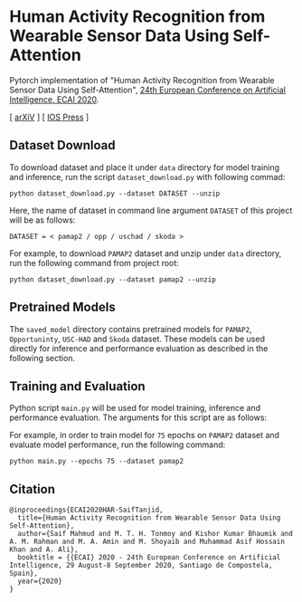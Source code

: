 # Human Activity Recognition from Wearable Sensor Data Using Self-Attention

Pytorch implementation of "Human Activity Recognition from Wearable Sensor Data Using Self-Attention",
[24th European Conference on Artificial Intelligence, ECAI 2020](https://digital.ecai2020.eu/). 

[ [arXiV](https://arxiv.org/abs/2003.09018) ] [ [IOS Press](https://ebooks.iospress.nl/publication/55031) ]


## Dataset Download

To download dataset and place it under `data` directory for model training and inference, run the
script `dataset_download.py` with following commad:

```shell
python dataset_download.py --dataset DATASET --unzip
```

Here, the name of dataset in command line argument `DATASET` of this project will be as follows:

    DATASET = < pamap2 / opp / uschad / skoda >

For example, to download `PAMAP2` dataset and unzip under `data` directory, run the following command from project root:

```shell
python dataset_download.py --dataset pamap2 --unzip
```

## Pretrained Models

The `saved_model` directory contains pretrained models for `PAMAP2`, `Opportuninty`, `USC-HAD` and `Skoda` dataset.
These models can be used directly for inference and performance evaluation as described in the following section.

## Training and Evaluation

Python script `main.py` will be used for model training, inference and performance evaluation. The arguments for this
script are as follows:

For example, in order to train model for `75` epochs on `PAMAP2` dataset and evaluate model performance, run the
following command:

```shell
python main.py --epochs 75 --dataset pamap2
```

## Citation

    @inproceedings{ECAI2020HAR-SaifTanjid,
      title={Human Activity Recognition from Wearable Sensor Data Using Self-Attention},
      author={Saif Mahmud and M. T. H. Tonmoy and Kishor Kumar Bhaumik and A. M. Rahman and M. A. Amin and M. Shoyaib and Muhammad Asif Hossain Khan and A. Ali},
      booktitle = {{ECAI} 2020 - 24th European Conference on Artificial Intelligence, 29 August-8 September 2020, Santiago de Compostela, Spain},
      year={2020}
    }
